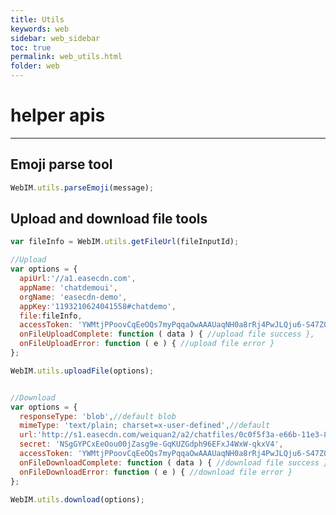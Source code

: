 ```yaml
---
title: Utils
keywords: web
sidebar: web_sidebar
toc: true
permalink: web_utils.html
folder: web
---
```


# helper apis 

------------------------------------------------------------------------


## Emoji parse tool

``` javascript
WebIM.utils.parseEmoji(message);
```

## Upload and download file tools

``` javascript
var fileInfo = WebIM.utils.getFileUrl(fileInputId);

//Upload
var options = {
  apiUrl:'//a1.easecdn.com',
  appName: 'chatdemoui',
  orgName: 'easecdn-demo',
  appKey:'1193210624041558#chatdemo',
  file:fileInfo,
  accessToken: 'YWMtjPPoovCqEeOQs7myPqqaOwAAAUaqNH0a8rRj4PwJLQju6-S47ZO6wYs3Lwo',
  onFileUploadComplete: function ( data ) { //upload file success },
  onFileUploadError: function ( e ) { //upload file error }
};

WebIM.utils.uploadFile(options);


//Download
var options = {
  responseType: 'blob',//default blob
  mimeType: 'text/plain; charset=x-user-defined',//default
  url:'http://s1.easecdn.com/weiquan2/a2/chatfiles/0c0f5f3a-e66b-11e3-8863-f1c202c2b3ae',
  secret: 'NSgGYPCxEeOou00jZasg9e-GqKUZGdph96EFxJ4WxW-qkxV4',
  accessToken: 'YWMtjPPoovCqEeOQs7myPqqaOwAAAUaqNH0a8rRj4PwJLQju6-S47ZO6wYs3Lwo',
  onFileDownloadComplete: function ( data ) { //download file success },
  onFileDownloadError: function ( e ) { //download file error }
};

WebIM.utils.download(options);
```

